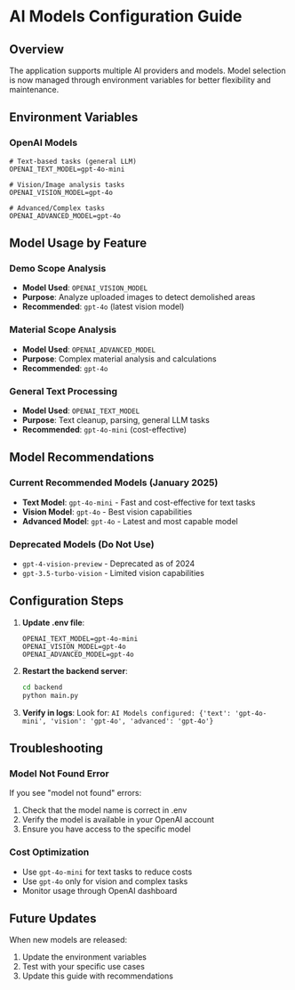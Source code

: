 # AI Models Configuration Guide

## Overview
The application supports multiple AI providers and models. Model selection is now managed through environment variables for better flexibility and maintenance.

## Environment Variables

### OpenAI Models
```env
# Text-based tasks (general LLM)
OPENAI_TEXT_MODEL=gpt-4o-mini

# Vision/Image analysis tasks
OPENAI_VISION_MODEL=gpt-4o

# Advanced/Complex tasks
OPENAI_ADVANCED_MODEL=gpt-4o
```

## Model Usage by Feature

### Demo Scope Analysis
- **Model Used**: `OPENAI_VISION_MODEL`
- **Purpose**: Analyze uploaded images to detect demolished areas
- **Recommended**: `gpt-4o` (latest vision model)

### Material Scope Analysis
- **Model Used**: `OPENAI_ADVANCED_MODEL`
- **Purpose**: Complex material analysis and calculations
- **Recommended**: `gpt-4o`

### General Text Processing
- **Model Used**: `OPENAI_TEXT_MODEL`
- **Purpose**: Text cleanup, parsing, general LLM tasks
- **Recommended**: `gpt-4o-mini` (cost-effective)

## Model Recommendations

### Current Recommended Models (January 2025)
- **Text Model**: `gpt-4o-mini` - Fast and cost-effective for text tasks
- **Vision Model**: `gpt-4o` - Best vision capabilities
- **Advanced Model**: `gpt-4o` - Latest and most capable model

### Deprecated Models (Do Not Use)
- `gpt-4-vision-preview` - Deprecated as of 2024
- `gpt-3.5-turbo-vision` - Limited vision capabilities

## Configuration Steps

1. **Update .env file**:
   ```env
   OPENAI_TEXT_MODEL=gpt-4o-mini
   OPENAI_VISION_MODEL=gpt-4o
   OPENAI_ADVANCED_MODEL=gpt-4o
   ```

2. **Restart the backend server**:
   ```bash
   cd backend
   python main.py
   ```

3. **Verify in logs**:
   Look for: `AI Models configured: {'text': 'gpt-4o-mini', 'vision': 'gpt-4o', 'advanced': 'gpt-4o'}`

## Troubleshooting

### Model Not Found Error
If you see "model not found" errors:
1. Check that the model name is correct in .env
2. Verify the model is available in your OpenAI account
3. Ensure you have access to the specific model

### Cost Optimization
- Use `gpt-4o-mini` for text tasks to reduce costs
- Use `gpt-4o` only for vision and complex tasks
- Monitor usage through OpenAI dashboard

## Future Updates
When new models are released:
1. Update the environment variables
2. Test with your specific use cases
3. Update this guide with recommendations